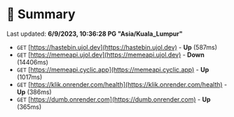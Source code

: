 # 📖 Summary
Last updated: **6/9/2023, 10:36:28 PG "Asia/Kuala_Lumpur"**

- `GET` [https://hastebin.ujol.dev](https://hastebin.ujol.dev) - **Up** (587ms)
- `GET` [https://memeapi.ujol.dev](https://memeapi.ujol.dev) - **Down** (14406ms)
- `GET` [https://memeapi.cyclic.app](https://memeapi.cyclic.app) - **Up** (1017ms)
- `GET` [https://klik.onrender.com/health](https://klik.onrender.com/health) - **Up** (386ms)
- `GET` [https://dumb.onrender.com](https://dumb.onrender.com) - **Up** (365ms)
